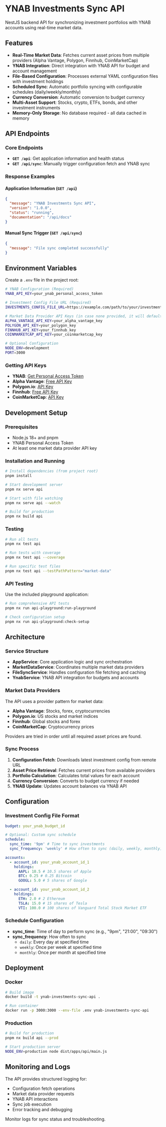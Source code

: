 # YNAB Investments Sync API

NestJS backend API for synchronizing investment portfolios with YNAB accounts using real-time market data.

## Features

- **Real-Time Market Data**: Fetches current asset prices from multiple providers (Alpha Vantage, Polygon, Finnhub, CoinMarketCap)
- **YNAB Integration**: Direct integration with YNAB API for budget and account management
- **File-Based Configuration**: Processes external YAML configuration files with investment holdings
- **Scheduled Sync**: Automatic portfolio syncing with configurable schedules (daily/weekly/monthly)
- **Currency Conversion**: Automatic conversion to budget currency
- **Multi-Asset Support**: Stocks, crypto, ETFs, bonds, and other investment instruments
- **Memory-Only Storage**: No database required - all data cached in memory

## API Endpoints

### Core Endpoints

- **`GET /api`**: Get application information and health status
- **`GET /api/sync`**: Manually trigger configuration fetch and YNAB sync

### Response Examples

#### Application Information (`GET /api`)

```json
{
  "message": "YNAB Investments Sync API",
  "version": "1.0.0",
  "status": "running",
  "documentation": "/api/docs"
}
```

#### Manual Sync Trigger (`GET /api/sync`)

```json
{
  "message": "File sync completed successfully"
}
```

## Environment Variables

Create a `.env` file in the project root:

```bash
# YNAB Configuration (Required)
YNAB_API_KEY=your_ynab_personal_access_token

# Investment Config File URL (Required)
INVESTMENTS_CONFIG_FILE_URL=https://example.com/path/to/your/investments.yaml

# Market Data Provider API Keys (in case none provided, it will default to Yahoo Finance)
ALPHA_VANTAGE_API_KEY=your_alpha_vantage_key
POLYGON_API_KEY=your_polygon_key
FINNHUB_API_KEY=your_finnhub_key
COINMARKETCAP_API_KEY=your_coinmarketcap_key

# Optional Configuration
NODE_ENV=development
PORT=3000
```

### Getting API Keys

- **YNAB**: [Get Personal Access Token](https://app.youneedabudget.com/settings/developer)
- **Alpha Vantage**: [Free API Key](https://www.alphavantage.co/support/#api-key)
- **Polygon.io**: [API Key](https://polygon.io/)
- **Finnhub**: [Free API Key](https://finnhub.io/)
- **CoinMarketCap**: [API Key](https://coinmarketcap.com/api/)

## Development Setup

### Prerequisites

- Node.js 18+ and pnpm
- YNAB Personal Access Token
- At least one market data provider API key

### Installation and Running

```bash
# Install dependencies (from project root)
pnpm install

# Start development server
pnpm nx serve api

# Start with file watching
pnpm nx serve api --watch

# Build for production
pnpm nx build api
```

### Testing

```bash
# Run all tests
pnpm nx test api

# Run tests with coverage
pnpm nx test api --coverage

# Run specific test files
pnpm nx test api --testPathPattern="market-data"
```

### API Testing

Use the included playground application:

```bash
# Run comprehensive API tests
pnpm nx run api-playground:run-playground

# Check configuration setup
pnpm nx run api-playground:check-setup
```

## Architecture

### Service Structure

- **AppService**: Core application logic and sync orchestration
- **MarketDataService**: Coordinates multiple market data providers
- **FileSyncService**: Handles configuration file fetching and caching
- **YnabService**: YNAB API integration for budgets and accounts

### Market Data Providers

The API uses a provider pattern for market data:

- **Alpha Vantage**: Stocks, forex, cryptocurrencies
- **Polygon.io**: US stocks and market indices
- **Finnhub**: Global stocks and forex
- **CoinMarketCap**: Cryptocurrency prices

Providers are tried in order until all required asset prices are found.

### Sync Process

1. **Configuration Fetch**: Downloads latest investment config from remote URL
2. **Asset Price Retrieval**: Fetches current prices from available providers
3. **Portfolio Calculation**: Calculates total values for each account
4. **Currency Conversion**: Converts to budget currency if needed
5. **YNAB Update**: Updates account balances via YNAB API

## Configuration

### Investment Config File Format

```yaml
budget: your_ynab_budget_id

# Optional: Custom sync schedule
schedule:
  sync_time: '9pm' # Time to sync investments
  sync_frequency: 'weekly' # How often to sync (daily, weekly, monthly)

accounts:
  - account_id: your_ynab_account_id_1
    holdings:
      AAPL: 10.5 # 10.5 shares of Apple
      BTC: 0.25 # 0.25 Bitcoin
      GOOGL: 5.0 # 5 shares of Google

  - account_id: your_ynab_account_id_2
    holdings:
      ETH: 2.0 # 2 Ethereum
      TSLA: 15.0 # 15 shares of Tesla
      VTI: 100.0 # 100 shares of Vanguard Total Stock Market ETF
```

### Schedule Configuration

- **sync_time**: Time of day to perform sync (e.g., "9pm", "21:00", "09:30")
- **sync_frequency**: How often to sync
  - `daily`: Every day at specified time
  - `weekly`: Once per week at specified time
  - `monthly`: Once per month at specified time

## Deployment

### Docker

```bash
# Build image
docker build -t ynab-investments-sync-api .

# Run container
docker run -p 3000:3000 --env-file .env ynab-investments-sync-api
```

### Production

```bash
# Build for production
pnpm nx build api --prod

# Start production server
NODE_ENV=production node dist/apps/api/main.js
```

## Monitoring and Logs

The API provides structured logging for:

- Configuration fetch operations
- Market data provider requests
- YNAB API interactions
- Sync job execution
- Error tracking and debugging

Monitor logs for sync status and troubleshooting.
